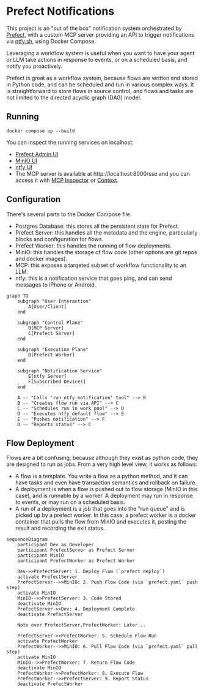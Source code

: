 # Prefect Notifications

This project is an "out of the box" notification system orchestrated by [Prefect](https://prefect.io), with a custom MCP server providing an API to trigger notifications via [ntfy.sh](https://ntfy.sh/), using Docker Compose.

Leveraging a workflow system is useful when you want to have your agent or LLM take actions in response to events, or on a scheduled basis, and notify you proactively.

Prefect is great as a workflow system, because flows are written and stored in Python code, and can be scheduled and run in various complex ways.  It is straightforward to store flows in source control, and flows and tasks are not limited to the directed acyclic graph (DAG) model.

## Running

```
docker compose up --build
```

You can inspect the running services on localhost:

* [Prefect Admin UI](http://localhost:4200)
* [MinIO UI](http://localhost:9000)
* [ntfy UI](http://localhost)
* The MCP server is available at http://localhost:8000/sse and you can access it with [MCP Inspector](https://modelcontextprotocol.io/docs/tools/inspector) or [Context](https://github.com/indragiek/Context).

## Configuration

There's several parts to the Docker Compose file:

* Postgres Database: this stores all the persistent state for Prefect.
* Prefect Server: this handles all the metadata and the engine, particularly blocks and configuration for flows.
* Prefect Worker: this handles the running of flow deployments.
* MinIO: this handles the storage of flow code (other options are git repos and docker images).
* MCP: this exposes a targeted subset of workflow functionality to an LLM.
* ntfy: this is a notification service that goes ping, and can send messages to iPhone or Android.

```mermaid
graph TD
    subgraph "User Interaction"
        A[User/Client]
    end

    subgraph "Control Plane"
        B[MCP Server]
        C[Prefect Server]
    end

    subgraph "Execution Plane"
        D[Prefect Worker]
    end

    subgraph "Notification Service"
        E[ntfy Server]
        F[Subscribed Devices]
    end

    A -- "Calls 'run_ntfy_notification' tool" --> B
    B -- "Creates flow run via API" --> C
    C -- "Schedules run in work pool" --> D
    D -- "Executes ntfy_default flow" --> E
    E -- "Pushes notification" --> F
    D -- "Reports status" --> C
```

## Flow Deployment

Flows are a bit confusing, because although they exist as python code, they are designed to run as jobs.  From a very high level view, it works as follows:

* A flow is a template.  You write a flow as a python method, and it can have tasks and even have transaction semantics and rollback on failure.
* A deployment is when a flow is pushed out to flow storage (MinIO in this case), and is runnable by a worker. A deployment may run in response to events, or may run on a scheduled basis.
* A run of a deployment is a job that goes into the "run queue" and is picked up by a prefect worker.  In this case, a prefect worker is a docker container that pulls the flow from MinIO and executes it, posting the result and recording the exit status.

```mermaid
sequenceDiagram
    participant Dev as Developer
    participant PrefectServer as Prefect Server
    participant MinIO
    participant PrefectWorker as Prefect Worker

    Dev->>PrefectServer: 1. Deploy Flow (`prefect deploy`)
    activate PrefectServer
    PrefectServer-->>MinIO: 2. Push Flow Code (via `prefect.yaml` push step)
    activate MinIO
    MinIO-->>PrefectServer: 3. Code Stored
    deactivate MinIO
    PrefectServer->>Dev: 4. Deployment Complete
    deactivate PrefectServer

    Note over PrefectServer,PrefectWorker: Later...

    PrefectServer->>PrefectWorker: 5. Schedule Flow Run
    activate PrefectWorker
    PrefectWorker-->>MinIO: 6. Pull Flow Code (via `prefect.yaml` pull step)
    activate MinIO
    MinIO-->>PrefectWorker: 7. Return Flow Code
    deactivate MinIO
    PrefectWorker->>PrefectWorker: 8. Execute Flow
    PrefectWorker-->>PrefectServer: 9. Report Status
    deactivate PrefectWorker
```